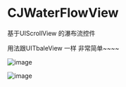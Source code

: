 # CJWaterFlowView
基于UIScrollView 的瀑布流控件

用法跟UITbaleView 一样 非常简单~~~~


![image](https://github.com/ClegeJJ/CJWaterFlowView/master/Image/image.gif) 



![image](https://github.com/ClegeJJ/CJWaterFlowView/master/Image/image2.gif) 
